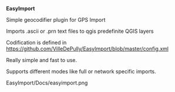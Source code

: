 **EasyImport**

Simple geocodifier plugin for GPS Import

Imports .ascii or .prn text files to qgis predefinite QGIS layers

Codification is defined in https://github.com/VilleDePully/EasyImport/blob/master/config.xml

Really simple and fast to use.

Supports different modes like full or network specific imports.

EasyImport/Docs/easyimport.png
      
